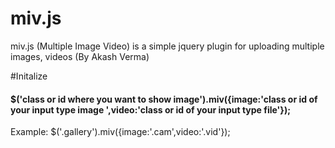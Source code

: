 # miv.js
miv.js (Multiple Image Video) is a simple jquery plugin for uploading multiple images, videos  (By Akash Verma)

#Initalize

 <h4>$('class or id where you want to show image').miv({image:'class or id of your input type image ',video:'class or id of your input type file'});</h4>


  Example: $('.gallery').miv({image:'.cam',video:'.vid'});
